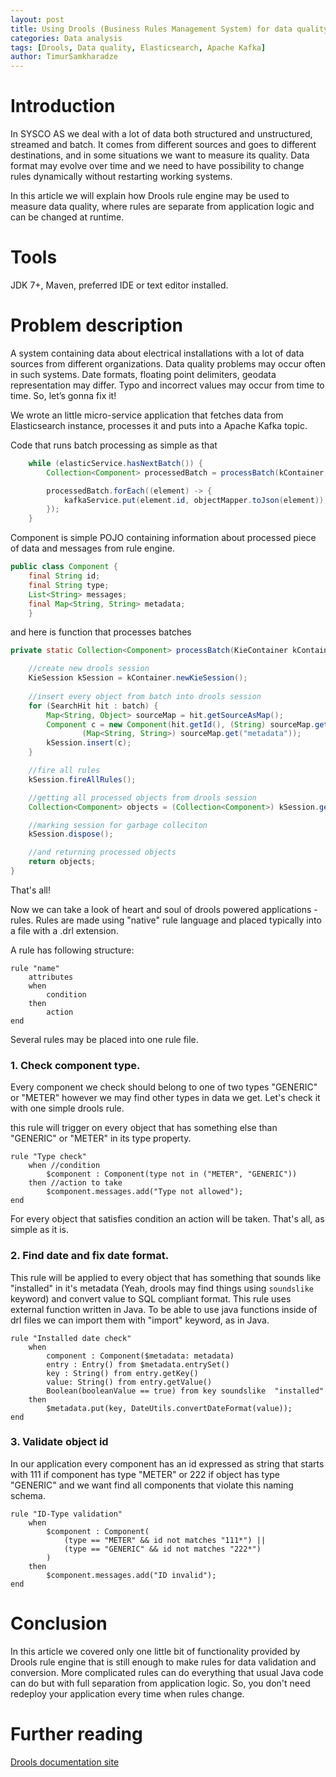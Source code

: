 ```yaml
---
layout: post
title: Using Drools (Business Rules Management System) for data quality checking. 
categories: Data analysis
tags: [Drools, Data quality, Elasticsearch, Apache Kafka]
author: TimurSamkharadze
---
```


# Introduction

In SYSCO AS we deal with a lot of data both structured and unstructured, streamed and batch.  It comes from different sources and goes to different destinations, and in some situations we want to measure its quality.  Data format may evolve over time  and we need to have possibility to change rules dynamically without restarting working systems. 

In this article we will explain how Drools rule engine may be used to measure data quality, where rules are separate from application logic and can be changed at runtime.

# Tools 

JDK 7+, Maven, preferred IDE or text editor installed.

# Problem description

A system containing data about electrical installations with a lot of data sources from different organizations. Data quality problems may occur often in such systems. Date formats, floating point delimiters, geodata representation may differ. Typo and incorrect values may occur from time to time. So, let’s gonna fix it!

We wrote an little micro-service application that fetches data from Elasticsearch instance, processes it and puts into a Apache Kafka topic.


Code that runs batch processing as simple as that
```java
	while (elasticService.hasNextBatch()) {
		Collection<Component> processedBatch = processBatch(kContainer, elasticService.getNextBatch());

		processedBatch.forEach((element) -> {
			kafkaService.put(element.id, objectMapper.toJson(element));
		});
	}
```
Component is simple POJO containing information about processed piece of data and messages from rule engine.

```java
public class Component {
    final String id;
    final String type;
    List<String> messages;
    final Map<String, String> metadata;
	}
```

and here is function that processes batches 

```java
private static Collection<Component> processBatch(KieContainer kContainer, SearchHit[] batch) {

	//create new drools session
	KieSession kSession = kContainer.newKieSession();
	
	//insert every object from batch into drools session
	for (SearchHit hit : batch) {
		Map<String, Object> sourceMap = hit.getSourceAsMap();
		Component c = new Component(hit.getId(), (String) sourceMap.get("type"),
				(Map<String, String>) sourceMap.get("metadata"));
		kSession.insert(c);
	}

	//fire all rules 
	kSession.fireAllRules();

	//getting all processed objects from drools session
	Collection<Component> objects = (Collection<Component>) kSession.getObjects();

	//marking session for garbage colleciton
	kSession.dispose();

	//and returning processed objects
	return objects;
}
```

That's all! 

Now we can take a look of heart and soul of drools powered applications - rules. Rules are made using "native" rule language and placed typically into a file with a .drl extension.

A rule has following structure:

```
rule "name"
    attributes
    when
        condition 
    then
        action
end
```

Several rules may be placed into one rule file.


### 1. Check component type.
Every component we check should belong to one of two types "GENERIC" or "METER"
however we may find other types in data we get. Let's check it with one simple drools rule.

this rule will trigger on every object that has something else than "GENERIC" or "METER" in its type property.

```
rule "Type check"
    when //condition           
        $component : Component(type not in ("METER", "GENERIC"))
    then //action to take
        $component.messages.add("Type not allowed");
end
```

For every object that satisfies condition an action will be taken. That's all, as simple as it is.


### 2. Find date and fix date format.

This rule will be applied to every object that has something that sounds like "installed" in it's metadata (Yeah, drools may find things using `soundslike` keyword) and convert value to SQL compliant format. This rule uses external function written in Java. To be able to use java functions inside of drl files we can import them with "import" keyword, as in Java.
```
rule "Installed date check"
    when
        component : Component($metadata: metadata)
        entry : Entry() from $metadata.entrySet()
        key : String() from entry.getKey()
        value: String() from entry.getValue()
        Boolean(booleanValue == true) from key soundslike  "installed"
    then
        $metadata.put(key, DateUtils.convertDateFormat(value));
end
```

### 3. Validate object id

In our application every component has an id expressed as string that starts with 111 if component has type "METER" or 222 if object has type "GENERIC" and we want find all components that violate this naming schema.

```
rule "ID-Type validation"
    when 
        $component : Component(
            (type == "METER" && id not matches "111*") ||
            (type == "GENERIC" && id not matches "222*")
        )
    then
        $component.messages.add("ID invalid");
end

```

# Conclusion

In this article we covered only one little bit of functionality provided by Drools rule engine that is still enough to make rules for data validation and conversion. More complicated rules can do everything that usual Java code can do but with full separation from application logic. So, you don't need redeploy your application every time when rules change.

# Further reading

[Drools documentation site](https://docs.jboss.org/drools/release/latestFinal/drools-docs/html_single/)